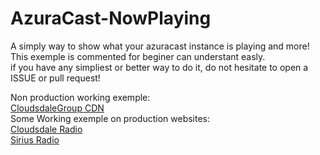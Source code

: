 # AzuraCast-NowPlaying
A simply way to show what your azuracast instance is playing and more!   
This exemple is commented for beginer can understant easly.  
if you have any simpliest or better way to do it, do not hesitate to open a ISSUE or pull request!  
  
Non production working exemple:   
[CloudsdaleGroup CDN](https://cdn.cloudsdalegroup.com/gitexemple/nowPlayingAzura.html)  
Some Working exemple on production websites:  
[Cloudsdale Radio](https://cloudsdaleradio.Com)  
[Sirius Radio](https://radio.siriushd.net)  
